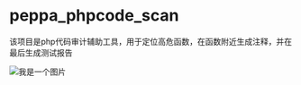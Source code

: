 # peppa_phpcode_scan

该项目是php代码审计辅助工具，用于定位高危函数，在函数附近生成注释，并在最后生成测试报告

![我是一个图片](https://raw.githubusercontent.com/njcx/peppa_phpcode_scanner/master/doc/image/cfdc51dfcef651.png)
